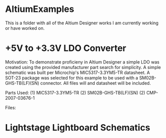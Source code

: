 # AltiumExamples
 This is a folder with all of the Altium Designer works I am currently working or have worked on.

 +5V to +3.3V LDO Converter
 ==========================
 Motivation: 
    To demonstrate proficieny in Altium Designer a simple LDO was created using the provided manufacturer part search for simplicity.
    A simple schematic was built per Microchip's MIC5317-3.3YM5-TR datasheet. A SOT-23 package was selected for this example to be 
    used with a SM02B-GHS-TB(LF)(SN) connector. All files will and datasheet will be included.

 Parts Used: 
    (1) MIC5317-3.3YM5-TR 
    (2) SM02B-GHS-TB(LF)(SN)
    (2) CMP-2007-03676-1
    
 Files:

 Lightstage Lightboard Schematics
 ================================  
